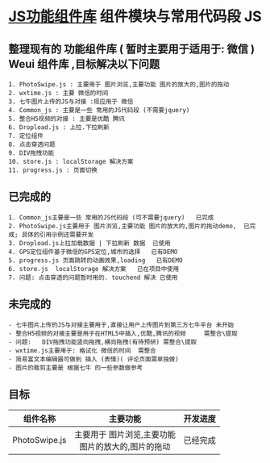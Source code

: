 # [JS功能组件库](https://github.com/a233894432/MyCodeLibrary) 组件模块与常用代码段 JS
## 整理现有的 功能组件库 ( 暂时主要用于适用于: 微信 ) Weui 组件库 ,目标解决以下问题

    1. PhotoSwipe.js : 主要用于 图片浏览,主要功能 图片的放大的,图片的拖动
    2. wxtime.js : 主要 微信的时间
    3. 七牛图片上传的JS与对接 :现应用于 微信
    4. Common_js : 主要是一些 常用的JS代码段 (不需要jquery)
    5. 整合H5视频的对接 : 主要是优酷 腾讯
    6. Dropload.js : 上拉.下拉刷新 
    7. 定位组件 
    8. 点击穿透问题
    9. DIV拖拽功能
    10. store.js : localStorage 解决方案
    11. progress.js : 页面切换  

## 已完成的
    1. Common_js主要是一些 常用的JS代码段 (可不需要jquery)   已完成
    2. PhotoSwipe.js主要用于 图片浏览,主要功能 图片的放大的,图片的拖动demo,  已完成; 具体的引用示例还需要开发
    3. Dropload.js上拉加载数据 | 下拉刷新 数据  已使用
    4. GPS定位组件基于微信的GPS定位,城市的选择   已有DEMO
    5. progress.js 页面跳转的动画效果,loading   已有DEMO
    6. store.js  localStorage 解决方案   已在项目中使用
    7. 问题: 点击穿透的问题暂时用的. touchend 解决 已使用

## 未完成的
    - 七牛图片上传的JS与对接主要用于,直接让用户上传图片到第三方七牛平台 未开始
    - 整合H5视频的对接主要是用于在HTML5中插入,优酷,腾讯的视频     需整合\提取
    - 问题:   DIV拖拽功能竖向拖拽,横向拖拽(有待预研) 需整合\提取
    - wxtime.js主要用于: 格试化 微信的时间  需整合
    - 简易富文本编辑器可做到 插入 (表情)( 评论页面需单独做)
    - 图片的裁剪主要是 根据七牛 的一些参数做参考

## 目标
| 组件名称        | 主要功能           | 开发进度  |
| ---------------|:-------------------:| --------:|
| PhotoSwipe.js     | 主要用于 图片浏览,主要功能 <br>图片的放大的,图片的拖动 | 已经完成 |

